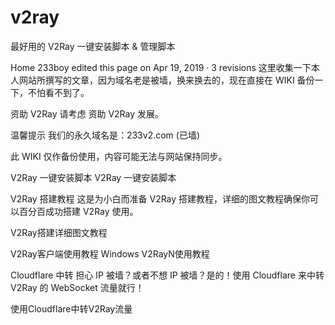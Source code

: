 # v2ray
最好用的 V2Ray 一键安装脚本 &amp; 管理脚本

Home
233boy edited this page on Apr 19, 2019 · 3 revisions
这里收集一下本人网站所撰写的文章，因为域名老是被墙，换来换去的，现在直接在 WIKI 备份一下，不怕看不到了。

资助 V2Ray
请考虑 资助 V2Ray 发展。

温馨提示
我们的永久域名是：233v2.com (已墙)

此 WIKI 仅作备份使用，内容可能无法与网站保持同步。

V2Ray 一键安装脚本
V2Ray 一键安装脚本

V2Ray 搭建教程
这是为小白而准备 V2Ray 搭建教程，详细的图文教程确保你可以百分百成功搭建 V2Ray 使用。

V2Ray搭建详细图文教程

V2Ray客户端使用教程
Windows
V2RayN使用教程


Cloudflare 中转
担心 IP 被墙？或者不想 IP 被墙？是的！使用 Cloudflare 来中转 V2Ray 的 WebSocket 流量就行！

使用Cloudflare中转V2Ray流量


